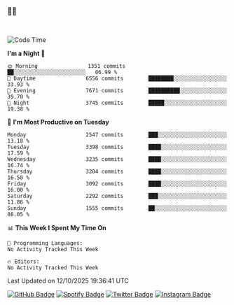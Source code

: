 ### 🤙🍺

<!-- <a href="https://github-readme-stats.vercel.app/api?username=hzak2xx&count_private=true&show_icons=true&theme=dracula">
  <img align="center" src="https://github-readme-stats.vercel.app/api?username=hzak2xx&count_private=true&show_icons=true&theme=dracula" />
</a>
</br> -->
</br>

<!--START_SECTION:waka-->
![Code Time](http://img.shields.io/badge/Code%20Time-4%2C209%20hrs%2040%20mins-blue)

**I'm a Night 🦉** 

```text
🌞 Morning                1351 commits        ██░░░░░░░░░░░░░░░░░░░░░░░   06.99 % 
🌆 Daytime                6556 commits        ████████░░░░░░░░░░░░░░░░░   33.93 % 
🌃 Evening                7671 commits        ██████████░░░░░░░░░░░░░░░   39.70 % 
🌙 Night                  3745 commits        █████░░░░░░░░░░░░░░░░░░░░   19.38 % 
```
📅 **I'm Most Productive on Tuesday** 

```text
Monday                   2547 commits        ███░░░░░░░░░░░░░░░░░░░░░░   13.18 % 
Tuesday                  3398 commits        ████░░░░░░░░░░░░░░░░░░░░░   17.59 % 
Wednesday                3235 commits        ████░░░░░░░░░░░░░░░░░░░░░   16.74 % 
Thursday                 3204 commits        ████░░░░░░░░░░░░░░░░░░░░░   16.58 % 
Friday                   3092 commits        ████░░░░░░░░░░░░░░░░░░░░░   16.00 % 
Saturday                 2292 commits        ███░░░░░░░░░░░░░░░░░░░░░░   11.86 % 
Sunday                   1555 commits        ██░░░░░░░░░░░░░░░░░░░░░░░   08.05 % 
```


📊 **This Week I Spent My Time On** 

```text
💬 Programming Languages: 
No Activity Tracked This Week

🔥 Editors: 
No Activity Tracked This Week
```


 Last Updated on 12/10/2025 19:36:41 UTC
<!--END_SECTION:waka-->

[![GitHub Badge](https://img.shields.io/badge/GitHub-100000?style=for-the-badge&logo=github&logoColor=white)](https://github.com/hzak2xx)
[![Spotify Badge](https://img.shields.io/badge/Spotify-1ED760?&style=for-the-badge&logo=spotify&logoColor=white)](https://open.spotify.com/user/uf90s6sbbh75a1mt44clkhkvf)
[![Twitter Badge](https://img.shields.io/badge/Twitter-1DA1F2?style=for-the-badge&logo=twitter&logoColor=white)](https://twitter.com/hzak2xx)
[![Instagram Badge](https://img.shields.io/badge/Instagram-E4405F?style=for-the-badge&logo=instagram&logoColor=white)](https://www.instagram.com/hzak2xx/)
